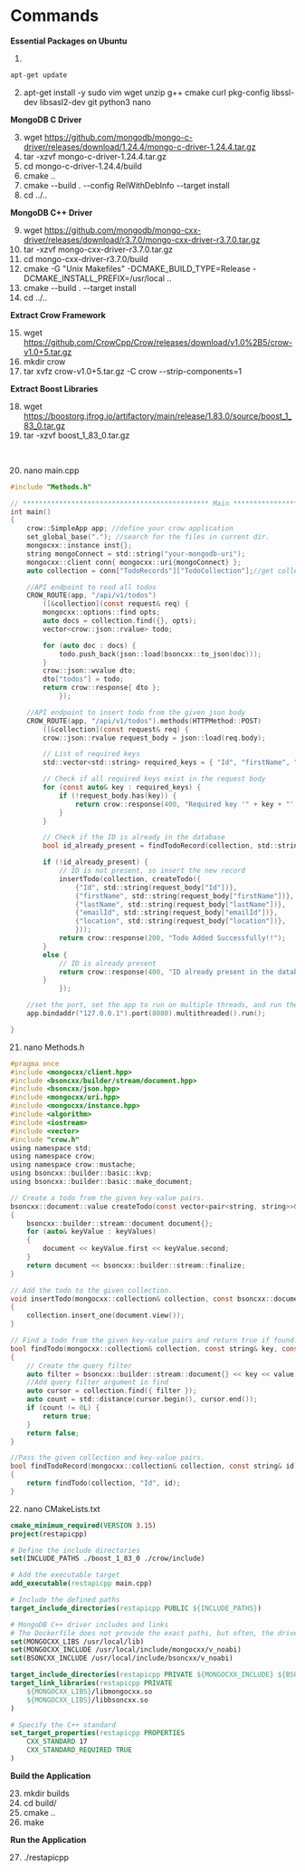 # Commands

**Essential Packages on Ubuntu**

1. 

```python
apt-get update
```

2.  apt-get install -y sudo vim wget unzip g++ cmake curl pkg-config libssl-dev libsasl2-dev git python3 nano

**MongoDB C Driver**

3.  wget https://github.com/mongodb/mongo-c-driver/releases/download/1.24.4/mongo-c-driver-1.24.4.tar.gz
4.  tar -xzvf mongo-c-driver-1.24.4.tar.gz
5.  cd mongo-c-driver-1.24.4/build
6.  cmake ..
7.  cmake --build . --config RelWithDebInfo --target install
8.  cd ../..

**MongoDB C++ Driver**

9.  wget https://github.com/mongodb/mongo-cxx-driver/releases/download/r3.7.0/mongo-cxx-driver-r3.7.0.tar.gz
10.  tar -xzvf mongo-cxx-driver-r3.7.0.tar.gz
11.  cd mongo-cxx-driver-r3.7.0/build
12.  cmake -G "Unix Makefiles" -DCMAKE_BUILD_TYPE=Release -DCMAKE_INSTALL_PREFIX=/usr/local ..
13.  cmake --build . --target install
14.  cd ../..

**Extract Crow Framework**

15.  wget https://github.com/CrowCpp/Crow/releases/download/v1.0%2B5/crow-v1.0+5.tar.gz
16.  mkdir crow
17.  tar xvfz crow-v1.0+5.tar.gz -C crow --strip-components=1

**Extract Boost Libraries**

18.  wget https://boostorg.jfrog.io/artifactory/main/release/1.83.0/source/boost_1_83_0.tar.gz
19.  tar -xzvf boost_1_83_0.tar.gz

<br>

20.  nano main.cpp

```c
#include "Methods.h"

// ********************************************** Main **********************************************
int main()
{
	crow::SimpleApp app; //define your crow application
	set_global_base("."); //search for the files in current dir.
	mongocxx::instance inst{};
	string mongoConnect = std::string("your-mongodb-uri");
	mongocxx::client conn{ mongocxx::uri{mongoConnect} };
	auto collection = conn["TodoRecords"]["TodoCollection"];//get collection from database

	//API endpoint to read all todos
	CROW_ROUTE(app, "/api/v1/todos")
		([&collection](const request& req) {
		mongocxx::options::find opts;
		auto docs = collection.find({}, opts);
		vector<crow::json::rvalue> todo;

		for (auto doc : docs) {
			todo.push_back(json::load(bsoncxx::to_json(doc)));
		}
		crow::json::wvalue dto;
		dto["todos"] = todo;
		return crow::response{ dto };
			});

	//API endpoint to insert todo from the given json body
	CROW_ROUTE(app, "/api/v1/todos").methods(HTTPMethod::POST)
		([&collection](const request& req) {
		crow::json::rvalue request_body = json::load(req.body);

		// List of required keys
		std::vector<std::string> required_keys = { "Id", "firstName", "lastName", "emailId", "location" };

		// Check if all required keys exist in the request body
		for (const auto& key : required_keys) {
			if (!request_body.has(key)) {
				return crow::response(400, "Required key '" + key + "' missing in request body");
			}
		}

		// Check if the ID is already in the database
		bool id_already_present = findTodoRecord(collection, std::string(request_body["Id"]));

		if (!id_already_present) {
			// ID is not present, so insert the new record
			insertTodo(collection, createTodo({
				{"Id", std::string(request_body["Id"])},
				{"firstName", std::string(request_body["firstName"])},
				{"lastName", std::string(request_body["lastName"])},
				{"emailId", std::string(request_body["emailId"])},
				{"location", std::string(request_body["location"])},
				}));
			return crow::response(200, "Todo Added Successfully!!");
		}
		else {
			// ID is already present
			return crow::response(400, "ID already present in the database");
		}
			});

	//set the port, set the app to run on multiple threads, and run the app
	app.bindaddr("127.0.0.1").port(8080).multithreaded().run();

}
```

21.  nano Methods.h

```c
#pragma once
#include <mongocxx/client.hpp>
#include <bsoncxx/builder/stream/document.hpp>
#include <bsoncxx/json.hpp>
#include <mongocxx/uri.hpp>
#include <mongocxx/instance.hpp>
#include <algorithm>
#include <iostream>
#include <vector>
#include "crow.h"
using namespace std;
using namespace crow;
using namespace crow::mustache;
using bsoncxx::builder::basic::kvp;
using bsoncxx::builder::basic::make_document;

// Create a todo from the given key-value pairs.
bsoncxx::document::value createTodo(const vector<pair<string, string>>& keyValues)
{
	bsoncxx::builder::stream::document document{};
	for (auto& keyValue : keyValues)
	{
		document << keyValue.first << keyValue.second;
	}
	return document << bsoncxx::builder::stream::finalize;
}

// Add the todo to the given collection.
void insertTodo(mongocxx::collection& collection, const bsoncxx::document::value& document)
{
	collection.insert_one(document.view());
}

// Find a todo from the given key-value pairs and return true if found.
bool findTodo(mongocxx::collection& collection, const string& key, const string& value)
{
	// Create the query filter
	auto filter = bsoncxx::builder::stream::document{} << key << value << bsoncxx::builder::stream::finalize;
	//Add query filter argument in find
	auto cursor = collection.find({ filter });
	auto count = std::distance(cursor.begin(), cursor.end());
	if (count != 0L) {
		return true;
	}
	return false;
}

//Pass the given collection and key-value pairs.
bool findTodoRecord(mongocxx::collection& collection, const string& id)
{
	return findTodo(collection, "Id", id);
}
```

22.  nano CMakeLists.txt

```cmake
cmake_minimum_required(VERSION 3.15)
project(restapicpp)

# Define the include directories
set(INCLUDE_PATHS ./boost_1_83_0 ./crow/include)

# Add the executable target
add_executable(restapicpp main.cpp)

# Include the defined paths
target_include_directories(restapicpp PUBLIC ${INCLUDE_PATHS})

# MongoDB C++ driver includes and links
# The Dockerfile does not provide the exact paths, but often, the drivers get installed to /usr/local
set(MONGOCXX_LIBS /usr/local/lib)
set(MONGOCXX_INCLUDE /usr/local/include/mongocxx/v_noabi)
set(BSONCXX_INCLUDE /usr/local/include/bsoncxx/v_noabi)

target_include_directories(restapicpp PRIVATE ${MONGOCXX_INCLUDE} ${BSONCXX_INCLUDE})
target_link_libraries(restapicpp PRIVATE 
    ${MONGOCXX_LIBS}/libmongocxx.so
    ${MONGOCXX_LIBS}/libbsoncxx.so
)

# Specify the C++ standard
set_target_properties(restapicpp PROPERTIES
    CXX_STANDARD 17
    CXX_STANDARD_REQUIRED TRUE
)
```

**Build the Application**

23.  mkdir builds
24.  cd build/
25.  cmake ..
26.  make

**Run the Application**

27.  ./restapicpp